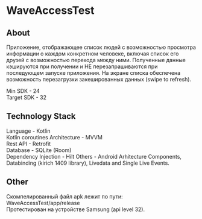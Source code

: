 # WaveAccessTest

## About
Приложение, отображающее список людей с возможностью просмотра информации о каждом конкретном человеке, включая список его друзей с возможностью перехода между ними. 
Полученные данные кэшируются при получении и НЕ перезапрашиваются при последующем запуске приложения. 
На экране списка обеспечена возможность перезагрузки закешированных данных (swipe to refresh).

Min SDK - 24  
Target SDK - 32

## Technology Stack

Language - Kotlin  
Kotlin coroutines
Architecture - MVVM  
Rest API - Retrofit  
Database - SQLite (Room)  
Dependency Injection - Hilt 
Others -  Android Arhitecture Components, Databinding (kirich 1409 library), Livedata and Single Live Events. 

## Other
Скомпелированный файл apk лежит по пути:  
WaveAccessTest/app/release  
Протестирован на устройстве Samsung (api level 32). 
